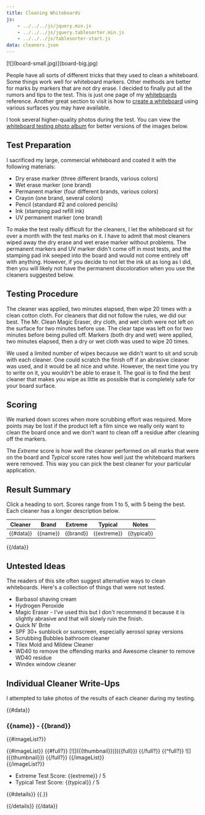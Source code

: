 ```yaml
---
title: Cleaning Whiteboards
js:
    - ../../../js/jquery.min.js
    - ../../../js/jquery.tablesorter.min.js
    - ../../../js/tablesorter-start.js
data: cleaners.json
---
```


<div class="Fl(end)">[![](board-small.jpg)](board-big.jpg)</div>

People have all sorts of different tricks that they used to clean a whiteboard.  Some things work well for whiteboard markers.  Other methods are better for marks by markers that are not dry erase.  I decided to finally put all the rumors and tips to the test.  This is just one page of my [whiteboards](../) reference.  Another great section to visit is how to [create a whiteboard](../surfaces/) using various surfaces you may have available.

I took several higher-quality photos during the test.  You can view the [whiteboard testing photo album](https://plus.google.com/photos/100011361216949115069/albums/6080979911880611553?authkey=CJHR_MTshuaXFA) for better versions of the images below.


Test Preparation
----------------

I sacrificed my large, commercial whiteboard and coated it with the following materials:

* Dry erase marker (three different brands, various colors)
* Wet erase marker (one brand)
* Permanent marker (four different brands, various colors)
* Crayon (one brand, several colors)
* Pencil (standard #2 and colored pencils)
* Ink (stamping pad refill ink)
* UV permanent marker (one brand)

To make the test really difficult for the cleaners, I let the whiteboard sit for over a month with the test marks on it. I have to admit that most cleaners wiped away the dry erase and wet erase marker without problems.  The permanent markers and UV marker didn't come off in most tests, and the stamping pad ink seeped into the board and would not come entirely off with anything.  However, if you decide to not let the ink sit as long as I did, then you will likely not have the permanent discoloration when you use the cleaners suggested below.


Testing Procedure
-----------------

The cleaner was applied, two minutes elapsed, then wipe 20 times with a clean cotton cloth.  For cleaners that did not follow the rules, we did our best.  The Mr. Clean Magic Eraser, dry cloth, and wet cloth were not left on the surface for two minutes before use.  The clear tape was left on for two minutes before being pulled off.  Markers (both dry and wet) were applied, two minutes elapsed, then a dry or wet cloth was used to wipe 20 times.

We used a limited number of wipes because we didn't want to sit and scrub with each cleaner.  One could scratch the finish off if an abrasive cleaner was used, and it would be all nice and white.  However, the next time you try to write on it, you wouldn't be able to erase it.  The goal is to find the best cleaner that makes you wipe as little as possible that is completely safe for your board surface.


Scoring
-------

We marked down scores when more scrubbing effort was required.  More points may be lost if the product left a film since we really only want to clean the board once and we don't want to clean off a residue after cleaning off the markers.

The *Extreme* score is how well the cleaner performed on all marks that were on the board and *Typical* score rates how well just the whiteboard markers were removed.  This way you can pick the best cleaner for your particular application.


Result Summary
--------------

Click a heading to sort.  Scores range from 1 to 5, with 5 being the best.  Each cleaner has a longer description below.

| Cleaner | Brand | Extreme | Typical | Notes |
|---------|-------|:-------:|:-------:|-------|
{{#data}}| {{name}} | {{brand}} | {{extreme}} | {{typical}} | {{notes}} |
{{/data}}


Untested Ideas
--------------

The readers of this site often suggest alternative ways to clean whiteboards.  Here's a collection of things that were not tested.

* Barbasol shaving cream
* Hydrogen Peroxide
* Magic Eraser - I've used this but I don't recommend it because it is slightly abrasive and that will slowly ruin the finish.
* Quick N' Brite
* SPF 30+ sunblock or sunscreen, especially aerosol spray versions
* Scrubbing Bubbles bathroom cleaner
* Tilex Mold and Mildew Cleaner
* WD40 to remove the offending marks and Awesome cleaner to remove WD40 residue
* Windex window cleaner


Individual Cleaner Write-Ups
----------------------------

I attempted to take photos of the results of each cleaner during my testing.


{{#data}}
### {{name}} - {{brand}}

{{#imageList?}}
<div class="Fl(end)">
    {{#imageList}}
        {{#full?}}
            [![]({{thumbnail}})]({{full}})
        {{/full?}}
        {{^full?}}
            ![]({{thumbnail}})
        {{/full?}}
    {{/imageList}}
</div>
{{/imageList?}}

* Extreme Test Score: {{extreme}} / 5
* Typical Test Score: {{typical}} / 5

{{#details}}
{{.}}

{{/details}}
{{/data}}
